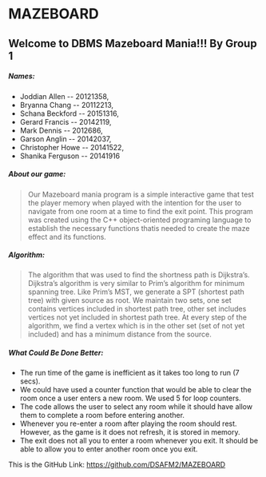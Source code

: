 # MAZEBOARD

## Welcome to DBMS Mazeboard Mania!!! By Group 1

##### Names: 
-    Joddian Allen -- 20121358, 
-    Bryanna Chang -- 20112213, 
-    Schana Beckford -- 20151316,
-    Gerard Francis -- 20142119, 
-    Mark Dennis -- 2012686, 
-    Garson Anglin -- 20142037,
-    Christopher Howe -- 20141522, 
-    Shanika Ferguson -- 20141916

 
##### About our game:

> Our Mazeboard mania program is a simple interactive game that test the player memory when played with the intention for the user to navigate from one room at a time to find the exit point. This program was created using the C++ object-oriented programing language to establish the necessary functions thatis needed to create the maze effect and its functions.  

##### Algorithm:

> The algorithm that  was used to find the shortness path is  Dijkstra’s. Dijkstra’s algorithm is very similar to Prim’s algorithm for minimum spanning tree. Like Prim’s MST, we generate a SPT (shortest path tree) with given source as root. We maintain two sets, one set contains vertices included in shortest path tree, other set includes vertices not yet included in shortest path tree. At every step of the algorithm, we find a vertex which is in the other set (set of not yet included) and has a minimum distance from the source.

##### What Could Be Done Better:
- The run time of the game is inefficient as it takes too long to run (7 secs).
- We could have used a counter function that would be able to clear the room once a user  enters a new room. We used 5 for loop counters. 
- The code allows the user to select any room while it should have allow them to complete a room before entering another.
- Whenever you re-enter a room after playing the room should rest. However, as the game is it does not refresh, it is stored in memory. 
- The exit does not all you to enter a room whenever you exit. It should be able to allow you to enter another room once you exit.

This is the GitHub Link: https://github.com/DSAFM2/MAZEBOARD 
